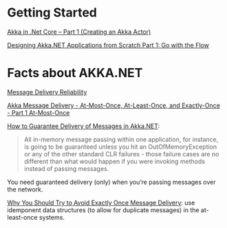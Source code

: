 # Getting Started

[Akka in .Net Core – Part 1 (Creating an Akka Actor)](https://dotnetcorecentral.com/blog/akka-in-net-core-part-1-creating-an-akka-actor/)

[Designing Akka.NET Applications from Scratch Part 1: Go with the Flow](https://petabridge.com/blog/akkadotnet-application-design-part1/)

# Facts about AKKA.NET

[Message Delivery Reliability](https://getakka.net/articles/concepts/message-delivery-reliability.html)

[Akka Message Delivery - At-Most-Once, At-Least-Once, and Exactly-Once - Part 1 At-Most-Once](https://developer.lightbend.com/blog/2017-08-10-atotm-akka-messaging-part-1/index.html)

[How to Guarantee Delivery of Messages in Akka.NET](https://petabridge.com/blog/akkadotnet-at-least-once-message-delivery/):
> All in-memory message passing within one application, for instance, is going to be guaranteed unless you hit an OutOfMemoryException or any of the other standard CLR failures - those failure cases are no different than what would happen if you were invoking methods instead of passing messages.

You need guaranteed delivery (only) when you’re passing messages over the network.

[Why You Should Try to Avoid Exactly Once Message Delivery](https://petabridge.com/blog/akkadotnet-exactly-once-message-delivery/): use idemponent data structures (to allow for duplicate messages) in the at-least-once systems.